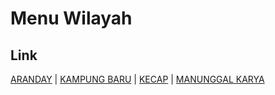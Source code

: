 # Menu Wilayah

## Link

[ARANDAY](https://github.com/gigit-pemilu/pemilu-2024-92-papua-barat/tree/main/pilpres/hitung-suara/sub/92-papua-barat/sub/06-teluk-bintuni/sub/04-aranday/sub/2001-aranday)
 | 
[KAMPUNG BARU](https://github.com/gigit-pemilu/pemilu-2024-92-papua-barat/tree/main/pilpres/hitung-suara/sub/92-papua-barat/sub/06-teluk-bintuni/sub/04-aranday/sub/2007-kampung-baru)
 | 
[KECAP](https://github.com/gigit-pemilu/pemilu-2024-92-papua-barat/tree/main/pilpres/hitung-suara/sub/92-papua-barat/sub/06-teluk-bintuni/sub/04-aranday/sub/2008-kecap)
 | 
[MANUNGGAL KARYA](https://github.com/gigit-pemilu/pemilu-2024-92-papua-barat/tree/main/pilpres/hitung-suara/sub/92-papua-barat/sub/06-teluk-bintuni/sub/04-aranday/sub/2009-manunggal-karya)

